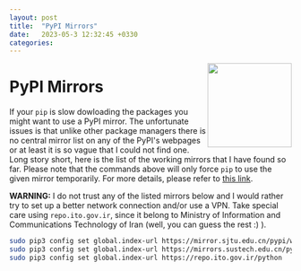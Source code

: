 ```yaml
---
layout: post
title:  "PyPI Mirrors"
date:   2023-05-3 12:32:45 +0330
categories:
---
```

<img align="right" width="150" src="https://upload.wikimedia.org/wikipedia/commons/thumb/6/64/PyPI_logo.svg/1200px-PyPI_logo.svg.png">


# PyPI Mirrors
If your `pip` is slow dowloading the packages you might want to use a PyPI mirror. The unfortunate issues is that unlike other package managers there is no central mirror list on any of the PyPI's webpages or at least it is so vague that I could not find one. Long story short, here is the list of the working mirrors that I have found so far. Please note that the commands above will only force `pip` to use the given mirror temporarily. For more details, please refer to [this link](https://mirrors.sustech.edu.cn/help/pypi.html#_2-configure-index-url).

**WARNING:** I do not trust any of the listed mirrors below and I would rather try to set up a better network connection and/or use a VPN. Take special care using `repo.ito.gov.ir`, since it belong to Ministry of Information and Communications Technology of Iran (well, you can guess the rest :) ). 
  
```bash
sudo pip3 config set global.index-url https://mirror.sjtu.edu.cn/pypi/web/simple
sudo pip3 config set global.index-url https://mirrors.sustech.edu.cn/pypi/simple
sudo pip3 config set global.index-url https://repo.ito.gov.ir/python 
```
  

